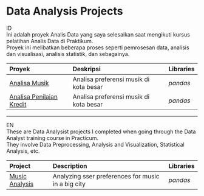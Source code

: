 # Data Analysis Projects
ID\
Ini adalah proyek Analis Data yang saya selesaikan saat mengikuti kursus pelatihan Analis Data di Praktikum.\
Proyek ini melibatkan beberapa proses seperti pemrosesan data, analisis dan visualisasi, analisis statistik, dan sebagainya.

| Proyek               | Deskripsi                                                                               | Libraries                      |
|:--------------------- |:------------------------------------------------------------------------------------------- |:------------------------------ |
|[Analisa Musik](https://github.com/yusufsp7/Data_Analysis_Projects/tree/Project_1)|Analisa preferensi musik di kota besar|*pandas*|
|[Analisa Penilaian Kredit](https://github.com/yusufsp7/Data_Analysis_Projects/tree/Project_1)|Analisa preferensi musik di kota besar|*pandas*|

----------------------------------------------------------------------------------------------------------------------------------------------------

EN\
These are Data Analysist projects I completed when going through the Data Analyst training course in Practicum.\
They involve Data Preprocessing, Analysis and Visualization, Statistical Analysis, etc.

| Project               | Description                                                                                 | Libraries                      |
|:--------------------- |:------------------------------------------------------------------------------------------- |:------------------------------ |
|[Music Analysis](https://github.com/yusufsp7/Data_Analysis_Projects/tree/Project_1)|Analyzing sser preferences for music in a big city|*pandas*|
